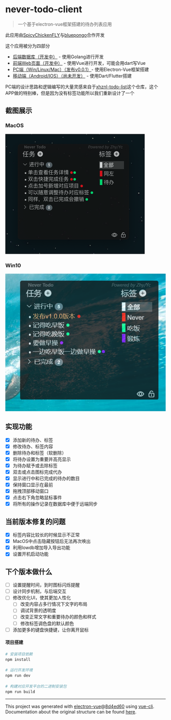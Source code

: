 # never-todo-client

> 一个基于electron-vue框架搭建的待办列表应用

此应用由[SpicyChickenFLY](https://github.com/SpicyChickenFLY)与[bluepongo](https://github.com/bluepongo)合作开发

这个应用被分为四部分
* [后端数据库（开发中）](https://github.com/SpicyChickenFLY/never-todo-backend) - 使用Golang进行开发
* [前端Web页面（开发中）]() - 使用Vue进行开发，可能会用dart写Vue
* [PC端（Win/Linux/Mac）（发布v0.0.1）](https://github.com/bluepongo/never-todo-client)- 使用Electron-Vue框架搭建
* [移动端（Android/IOS）（尚未开发）](https://github.com/SpicyChickenFLY/never-todo-mobile) - 使用Dart/Flutter搭建

PC端的设计思路和逻辑编写的大量灵感来自于[xhznl-todo-list](https://github.com/xiajingren/xhznl-todo-list)这个仓库，这个APP做的特别棒，但是因为没有标签功能所以我们重新设计了一个

## 截图展示
### MacOS
![](./static/app-mac.png "")
### Win10
![](./static/app-win.png "")

## 实现功能
* [x] 添加新的待办、标签
* [x] 修改待办、标签内容
* [x] 删除待办和标签（软删除）
* [x] 将待办设置为重要并高亮显示
* [x] 为待办赋予或去除标签
* [x] 双击或点击图标完成代办
* [x] 显示进行中和已完成的待办的数目
* [x] 保持窗口显示在最前
* [x] 拖拽顶部移动窗口
* [x] 点击右下角忽略鼠标事件
* [x] 将所有的操作记录在数据库中便于远端同步

## 当前版本修复的问题
* [x] 标签内容比较长的时候显示不正常
* [x] MacOS中点击隐藏按钮后无法再次唤出
* [x] 利用lowdb增加导入导出功能
* [x] 设置开机启动功能

## 下个版本做什么
* [ ] 设置提醒时间，到时图标闪烁提醒
* [ ] 设计同步机制，与后端交互
* [ ] 修改优化UI，使其更加人性化
  * [ ] 改变内容占多行情况下文字的布局
  * [ ] 调试背景的透明度
  * [ ] 改变正常文字和重要待办的颜色和样式
  * [ ] 修改标签调色盘的默认颜色
* [ ] 添加更多的键盘快捷键，让你离开鼠标

#### 项目搭建

``` bash
# 安装项目依赖
npm install

# 运行开发环境
npm run dev

# 构建对应开发平台的二进制安装包
npm run build
```

---

This project was generated with [electron-vue](https://github.com/SimulatedGREG/electron-vue)@[8d4ed60](https://github.com/SimulatedGREG/electron-vue/tree/8d4ed607d65300381a8f47d97923eb07832b1a9a) using [vue-cli](https://github.com/vuejs/vue-cli). Documentation about the original structure can be found [here](https://simulatedgreg.gitbooks.io/electron-vue/content/index.html).
